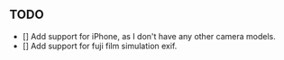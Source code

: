 ## TODO
- [] Add support for iPhone, as I don't have any other camera models.
- [] Add support for fuji film simulation exif.